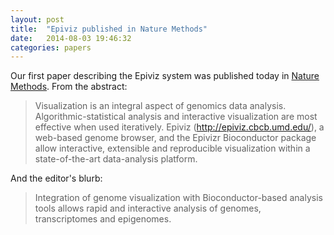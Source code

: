 ```yaml
---
layout: post
title:  "Epiviz published in Nature Methods"
date:   2014-08-03 19:46:32
categories: papers
---
```


Our first paper describing the Epiviz system was published today in
[Nature Methods](http://www.nature.com/nmeth/journal/v11/n9/full/nmeth.3038.html).
From the abstract:

> Visualization is an integral aspect of genomics data
> analysis. Algorithmic-statistical analysis and interactive
> visualization are most effective when used iteratively.
>Epiviz (http://epiviz.cbcb.umd.edu/), a web-based genome browser,
> and the Epivizr Bioconductor package allow interactive, extensible
> and reproducible visualization within a state-of-the-art
> data-analysis platform.

And the editor's blurb:

> Integration of genome visualization with
> Bioconductor-based analysis tools allows rapid
> and interactive analysis of genomes, transcriptomes and epigenomes.


